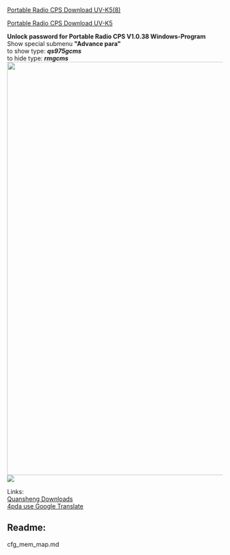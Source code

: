 [Portable Radio CPS Download UV-K5(8)](http://files.qsfj.com/UV-K5(8)%20Programming_Software-Neutral.zip)

[Portable Radio CPS Download UV-K5](http://files.qsfj.com/UV-K5%20Programming%20Software-Neutral.zip?download)

**Unlock password for Portable Radio CPS V1.0.38 Windows-Program**<br>
Show special submenu **"Advance para"**<br>
to show type: ***qs975gcms***<br>
to hide type: ***rmgcms***<br>
<img width="965" src="https://github.com/ludwich66/Quansheng_UV-K5_Wiki/assets/12202733/2c54d2ce-a1a3-4a2b-ba6d-d2002f0bcc1e">
<img src="https://user-images.githubusercontent.com/13277626/249778567-f450eb58-c17b-4dab-be5d-d50fa8f1c004.jpg">

Links:<br>
[Quansheng Downloads](http://en.qsfj.com/support/downloads/3002)<br>
[4pda use Google Translate](https://4pda.to/forum/index.php?showtopic=1071343&st=400)

## Readme:
cfg_mem_map.md

